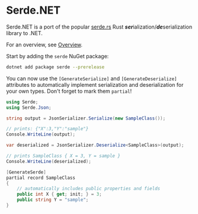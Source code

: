 # Serde.NET

Serde.NET is a port of the popular [serde.rs](https://serde.rs) Rust ***ser***ialization/***de***serialization
library to .NET.

For an overview, see [Overview](https://serdedotnet.github.io/overview.html).

Start by adding the `serde` NuGet package:

```bash
dotnet add package serde --prerelease
```

You can now use the `[GenerateSerialize]` and `[GenerateDeserialize]` attributes to automatically implement serialization and
deserialization for your own types. Don't forget to mark them `partial`!

```csharp
using Serde;
using Serde.Json;

string output = JsonSerializer.Serialize(new SampleClass());

// prints: {"X":3,"Y":"sample"}
Console.WriteLine(output);

var deserialized = JsonSerializer.Deserialize<SampleClass>(output);

// prints SampleClass { X = 3, Y = sample }
Console.WriteLine(deserialized);

[GenerateSerde]
partial record SampleClass
{
    // automatically includes public properties and fields
    public int X { get; init; } = 3;
    public string Y = "sample";
}
```
